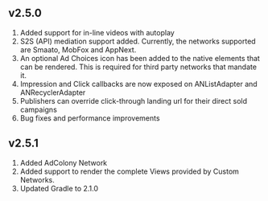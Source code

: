 ## v2.5.0

1. Added support for in-line videos with autoplay
2. S2S (API) mediation support added. Currently, the networks supported are Smaato, MobFox and AppNext.
3. An optional Ad Choices icon has been added to the native elements that can be rendered. This is required for third party networks that mandate it.
4. Impression and Click callbacks are now exposed on ANListAdapter and ANRecyclerAdapter
5. Publishers can override click-through landing url for their direct sold campaigns
6. Bug fixes and performance improvements


## v2.5.1
1. Added AdColony Network
2. Added support to render the complete Views provided by Custom Networks.
3. Updated Gradle to 2.1.0

